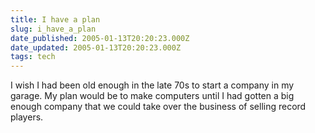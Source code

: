 ```yaml
---
title: I have a plan
slug: i_have_a_plan
date_published: 2005-01-13T20:20:23.000Z
date_updated: 2005-01-13T20:20:23.000Z
tags: tech
---
```


I wish I had been old enough in the late 70s to start a company in my garage. My plan would be to make computers until I had gotten a big enough company that we could take over the business of selling record players.
